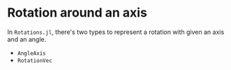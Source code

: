 # Rotation around an axis

In `Rotations.jl`, there's two types to represent a rotation with given an axis and an angle.

* `AngleAxis`
* `RotationVec`
